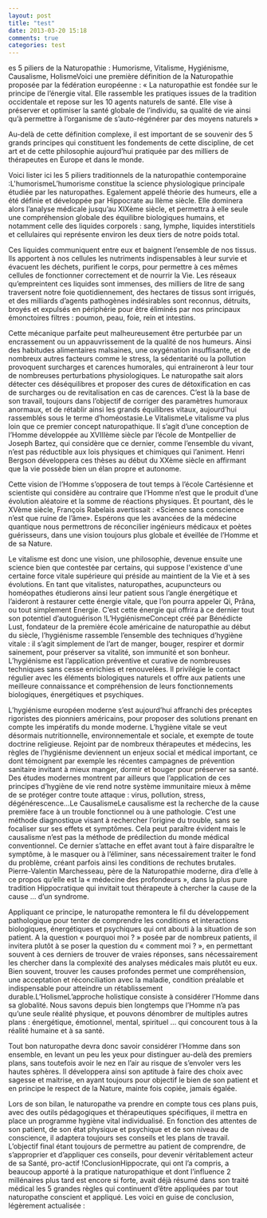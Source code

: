 ```yaml
---
layout: post
title: "test"
date: 2013-03-20 15:18
comments: true
categories: test
---
```


es 5 piliers de la Naturopathie : Humorisme, Vitalisme, Hygiénisme, Causalisme, HolismeVoici une première définition de la Naturopathie proposée par la fédération européenne :
« La naturopathie est fondée sur le principe de l’énergie vital. Elle rassemble les pratiques issues de la tradition occidentale et repose sur les 10 agents naturels de santé. Elle vise à préserver et optimiser la santé globale de l’individu, sa qualité de vie ainsi qu’à permettre à l’organisme de s’auto-régénérer par des moyens naturels »

Au-delà de cette définition complexe, il est important de se souvenir des 5 grands principes qui constituent les fondements de cette discipline, de cet art et de cette philosophie aujourd’hui pratiquée par des milliers de  thérapeutes en Europe et dans le monde. 

Voici lister ici les 5 piliers traditionnels de la naturopathie contemporaine :L'humorismeL’humorisme constitue la science physiologique principale étudiée par les naturopathes. Egalement appelé théorie des humeurs, elle a été définie et développée par Hippocrate au IIème siècle. Elle dominera alors l’analyse médicale jusqu’au XIXème siècle, et permettra à elle seule une compréhension globale des équilibre biologiques humains, et notamment celle des liquides corporels : sang, lymphe, liquides interstitiels et cellulaires qui représente environ les deux tiers de notre poids total.
 
Ces liquides communiquent entre eux et baignent l’ensemble de nos tissus. Ils apportent à nos cellules les nutriments indispensables à leur survie et évacuent les déchets, purifient le corps, pour permettre à ces mêmes cellules de fonctionner correctement et de nourrir la Vie. Les réseaux qu’empreintent ces liquides sont immenses, des milliers de litre de sang traversent notre foie quotidiennement, des hectares de tissus sont irrigués, et des milliards d’agents pathogènes indésirables sont reconnus, détruits, broyés et expulsés en périphérie pour être éliminés par nos principaux émonctoires filtres : poumon, peau, foie, rein et intestins.
 
Cette mécanique parfaite peut malheureusement être perturbée par un encrassement ou un appauvrissement de la qualité de nos humeurs. Ainsi des habitudes alimentaires malsaines, une oxygénation insuffisante, et de nombreux autres facteurs comme le stress, la sédentarité ou la pollution provoquent surcharges et carences humorales, qui entraineront à leur tour de nombreuses perturbations physiologiques. Le naturopathe sait alors détecter ces déséquilibres et proposer des cures de détoxification en cas de surcharges ou de revitalisation en cas de carences. C’est là la base de son travail, toujours dans l’objectif de corriger des paramètres humoraux anormaux, et de rétablir ainsi les grands équilibres vitaux, aujourd’hui rassemblés sous le terme d’homéostasie.Le VitalismeLe vitalisme va plus loin que ce premier concept naturopathique. Il s’agit d’une conception de l’Homme développée au XVIIIème siècle par l’école de Montpellier de Joseph Bartez, qui considère que ce dernier, comme l’ensemble du vivant, n’est pas réductible aux lois physiques et chimiques qui l’animent. Henri Bergson développera ces thèses au début du XXème siècle en affirmant que la vie possède bien un élan propre et autonome.
 
Cette vision de l’Homme s’opposera de tout temps à l’école Cartésienne et scientiste qui considère au contraire que l’Homme n’est que le produit d’une évolution aléatoire et la somme de réactions physiques. Et pourtant, dès le XVème siècle, François Rabelais avertissait : «Science sans conscience n’est que ruine de l’âme». Espérons que les avancées de la médecine quantique nous permettrons de réconcilier ingénieurs médicaux et poètes guérisseurs, dans une vision toujours plus globale et éveillée de l’Homme et de sa Nature.
 
Le vitalisme est donc une vision, une philosophie, devenue ensuite une science bien que contestée par certains, qui suppose l'existence d'une certaine force vitale supérieure qui préside au maintient de la Vie et à ses évolutions. En tant que vitalistes, naturopathes, acupuncteurs ou homéopathes étudierons ainsi leur patient sous l’angle énergétique et l’aideront à restaurer cette énergie vitale, que l’on pourra appeler Qi, Prâna, ou tout simplement Energie. C’est cette énergie qui offrira à ce dernier tout son potentiel d’autoguérison !L’HygiénismeConcept créé par Bénédicte Lust, fondateur de la première école américaine de naturopathie au début du siècle, l’hygiénisme rassemble l’ensemble des techniques d’hygiène vitale : il s’agit simplement de l’art de manger, bouger, respirer et dormir sainement, pour préserver sa vitalité, son immunité et son bonheur. L’hygiénisme est l’application préventive et curative de nombreuses techniques sans cesse enrichies et renouvelées. Il privilégie le contact régulier avec les éléments biologiques naturels et offre aux patients une meilleure connaissance et compréhension de leurs fonctionnements biologiques, énergétiques et psychiques.
 
L’hygiénisme européen moderne s’est aujourd’hui affranchi des préceptes rigoristes des pionniers américains, pour proposer des solutions prenant en compte les impératifs du monde moderne. L’hygiène vitale se veut désormais nutritionnelle, environnementale et sociale, et exempte de toute doctrine religieuse.
Rejoint par de nombreux thérapeutes et médecins, les règles de l’hygiénisme deviennent un enjeux social et médical important, ce dont témoignent par exemple les récentes campagnes de prévention sanitaire invitant à mieux manger, dormir et bouger pour préserver sa santé. Des études modernes montrent par ailleurs que l’application de ces principes d’hygiène de vie rend notre système immunitaire mieux à même de se protéger contre toute attaque : virus, pollution, stress, dégénérescence…Le CausalismeLe causalisme est la recherche de la cause première face à un trouble fonctionnel ou à une pathologie. C’est une méthode diagnostique visant à rechercher l’origine du trouble, sans se focaliser sur ses effets et symptômes. Cela peut paraître évident mais le causalisme n’est pas la méthode de prédilection du monde médical conventionnel. Ce dernier s’attache en effet avant tout à faire disparaître le symptôme, à le masquer ou à l’éliminer, sans nécessairement traiter le fond du problème, créant parfois ainsi les conditions de rechutes brutales. Pierre-Valentin Marchesseau, père de la Naturopathie moderne, dira d’elle à ce propos qu’elle est la « médecine des profondeurs », dans la plus pure tradition Hippocratique qui invitait tout thérapeute à chercher la cause de la cause … d’un syndrome.
 
Appliquant ce principe, le naturopathe remontera le fil du développement pathologique pour tenter de comprendre les conditions et interactions biologiques, énergétiques et psychiques qui ont abouti à la situation de son patient. A la question « pourquoi moi ? » posée par de nombreux patients, il invitera plutôt à se poser la question du « comment moi ? », en permettant souvent à ces derniers de trouver de vraies réponses, sans nécessairement les chercher dans la complexité des analyses médicales mais plutôt eu eux. Bien souvent, trouver les causes profondes permet une compréhension, une acceptation et réconciliation avec la maladie, condition préalable et indispensable pour atteindre un rétablissement durable.L’HolismeL’approche holistique consiste à considérer l’Homme dans sa globalité. Nous savons depuis bien longtemps que l’Homme n’a pas qu’une seule réalité physique, et pouvons dénombrer de multiples autres plans : énergétique, émotionnel, mental, spirituel … qui concourent tous à la réalité humaine et à sa santé.
 
Tout bon naturopathe devra donc savoir considérer l’Homme dans son ensemble, en levant un peu les yeux pour distinguer au-delà des premiers plans, sans toutefois avoir le nez en l’air au risque de s’envoler vers les hautes sphères. Il développera ainsi son aptitude à faire des choix avec sagesse et maitrise, en ayant toujours pour objectif le bien de son patient et en principe le respect de la Nature, mainte fois copiée, jamais égalée.
 
Lors de son bilan, le naturopathe va prendre en compte tous ces plans puis, avec des outils pédagogiques et thérapeutiques spécifiques, il mettra en place un programme hygiène vital individualisé. En fonction des attentes de son patient, de son état physique et psychique et de son niveau de conscience, il adaptera toujours ses conseils et les plans de travail. L’objectif final étant toujours de permettre au patient de comprendre, de s’approprier et d’appliquer ces conseils, pour devenir véritablement acteur de sa Santé, pro-actif !ConclusionHippocrate, qui ont l’a compris, a beaucoup apporté à la pratique naturopathique et dont l’influence 2 millénaires plus tard est encore si forte, avait déjà résumé dans son traité médical les 5 grandes règles qui continuent d’être appliquées par tout naturopathe conscient et appliqué. Les voici en guise de conclusion, légèrement actualisée :